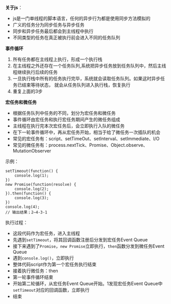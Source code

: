 **关于js**：

- js是一门单线程的脚本语言，任何的异步行为都是使用同步方法模拟的
- 广义的任务分为同步任务与异步任务
- 同步和异步任务最后都会到主线程中执行
- 不同类型的任务在真正被执行前会进入不同的任务队列

**事件循环**

1. 所有任务都在主线程上执行，形成一个执行栈
2. 在主线程之外还存在一个任务队列,系统把异步任务放到任务队列中，然后主线程继续执行后续的任务
3. 一旦执行栈中所有的任务执行完毕，系统就会读取任务队列。如果这时异步任务已结束等待状态， 就会从任务队列进入执行栈，恢复执行
4. 重复上面的3步

**宏任务和微任务**

- 根据任务队列中任务的不同，划分为宏任务和微任务
- 事件循环由宏任务和执行宏任务期间产生的微任务组成
- 主线程在执行完本次宏任务后，会立即执行入队的微任务
- 在下一轮事件循环中，再从宏任务开始，相当于给了微任务一次插队的机会
- 常见的宏任务有：script、setTimeOut、setInterval、setImmediate、I/O
- 常见的微任务有：process.nextTick、Promise、Object.observe、MutationObserver

示例：

``` 
setTimeout(function() {
    console.log(1);
})
new Promise(function(resolve) {
    console.log(2);
}).then(function() {
    console.log(3);
})
console.log(4);
// 输出结果；2—4-3-1
```

执行过程：

* 这段代码作为宏任务，进入主线程
* 先遇到`setTimeout`，将其回调函数注册后分发到宏任务Event Queue
* 接下来遇到了`Promise`，`new Promise`立即执行，`then`函数分发到微任务Event Queue
* 遇到`console.log()`，立即执行
* 整体代码script作为第一个宏任务执行结束
* 接着执行微任务：then
* 第一轮事件循环结束
* 开始第二轮循环，从宏任务Event Queue开始。1发现宏任务Event Queue中`setTimeout`对应的回调函数，立即执行
* 结束



